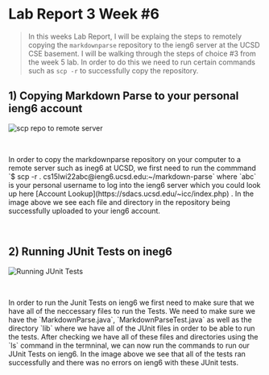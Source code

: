 # Lab Report 3 Week #6
 > In this weeks Lab Report, I will be explaing the steps to remotely copying the `markdownparse` repository to the ieng6 server at the UCSD CSE basement. I will be walking through the steps of choice #3 from the week 5 lab. In order to do this we need to run certain commands such as `scp -r` to successfully copy the repository.


## 1) Copying Markdown Parse to your personal ieng6 account

![scp repo to remote server](https://user-images.githubusercontent.com/86133628/153771294-976c5d82-8850-4988-bcaa-865caad4ed5b.png)
<p>&nbsp;</p>
In order to copy the markdownparse repository on your computer to a remote server such as ineg6 at UCSD, we first need to run the commmand `$ scp -r . cs15lwi22abc@ieng6.ucsd.edu:~/markdown-parse` where `abc` is your personal username to log into the ieng6 server which you could look up here 
[Account Lookup](https://sdacs.ucsd.edu/~icc/index.php) . In the image above we see each file and directory in the repository being successfully uploaded to your ieng6 account.

<p>&nbsp;</p>



## 2) Running JUnit Tests on ineg6

![Running JUnit Tests](https://user-images.githubusercontent.com/86133628/153771339-c6f43e7b-0a49-4a5f-9408-99d5a19081f0.png)
<p>&nbsp;</p>
In order to run the Junit Tests on ieng6 we first need to make sure that we have all of the neccessary files to run the Tests. We need to make sure we have the `MarkdownParse.java`, `MarkdownParseTest.java` as well as the directory `lib` where we have all of the JUnit files in order to be able to run the tests. After checking we have all of these files and directories using the `ls` command in the termninal, we can now run the commands to run our JUnit Tests on ieng6. In the image above we see that all of the tests ran successfully and there was no errors on ieng6 with these JUnit tests.

<p>&nbsp;</p>
